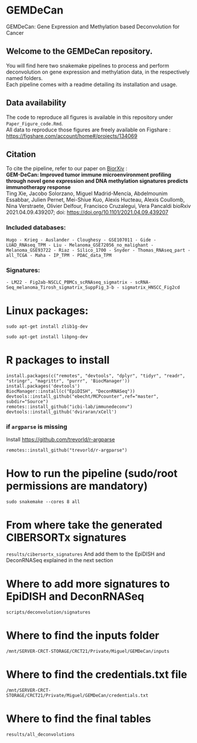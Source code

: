 # GEMDeCan
GEMDeCan: Gene Expression and Methylation based Deconvolution for Cancer

## Welcome to the GEMDeCan repository.  
You will find here two snakemake pipelines to process and perform deconvolution on gene expression and methylation data, in the respectively named folders.  
Each pipeline comes with a readme detailing its installation and usage.

## Data availability
The code to reproduce all figures is available in this repository under `Paper_Figure_code.Rmd`.  
All data to reproduce those figures are freely available on Figshare :  
https://figshare.com/account/home#/projects/134069

## Citation 
To cite the pipeline, refer to our paper on [BiorXiv](https://www.biorxiv.org/content/10.1101/2021.04.09.439207v2) :  
**GEM-DeCan: Improved tumor immune microenvironment profiling through novel gene expression and DNA methylation signatures predicts immunotherapy response**  
Ting Xie, Jacobo Solorzano, Miguel Madrid-Mencía, Abdelmounim Essabbar, Julien Pernet, Mei-Shiue Kuo, Alexis Hucteau, Alexis Coullomb, Nina Verstraete, Olivier Delfour, Francisco Cruzalegui,  Vera Pancaldi 
bioRxiv 2021.04.09.439207; doi: https://doi.org/10.1101/2021.04.09.439207


### Included databases:
~~~
Hugo - Krieg - Auslander - Cloughesy - GSE107011 - Gide - LUAD_RNAseq_TPM - Liu - Melanoma_GSE72056_no_malighant - Melanoma_GSE93722 - Riaz - Silico_1700 - Snyder - Thomas_RNAseq_part - all_TCGA - Maha - IP_TPM - PDAC_data_TPM
~~~
### Signatures:
~~~
- LM22 - Fig2ab-NSCLC_PBMCs_scRNAseq_sigmatrix - scRNA-Seq_melanoma_Tirosh_sigmatrix_SuppFig_3-b - sigmatrix_HNSCC_Fig2cd
~~~

# Linux packages:
~~~
sudo apt-get install zlib1g-dev

sudo apt-get install libpng-dev
~~~


# R packages to install
~~~
install.packages(c("remotes", "devtools", "dplyr", "tidyr", "readr", "stringr", "magrittr", "purrr", 'BiocManager'))
install.packages('devtools')
BiocManager::install(c("EpiDISH", "DeconRNASeq"))
devtools::install_github("ebecht/MCPcounter",ref="master", subdir="Source")
remotes::install_github("icbi-lab/immunedeconv")
devtools::install_github('dviraran/xCell')
~~~

### if `argparse` is missing
Install https://github.com/trevorld/r-argparse 
~~~
remotes::install_github("trevorld/r-argparse")
~~~


# How to run the pipeline (sudo/root permissions are mandatory)
`sudo snakemake --cores 8 all`

# From where take the generated CIBERSORTx signatures
`results/cibersortx_signatures`
And add them to the EpiDISH and DeconRNASeq explained in the next section

# Where to add more signatures to EpiDISH and DeconRNASeq
`scripts/deconvolution/signatures`

# Where to find the inputs folder
`/mnt/SERVER-CRCT-STORAGE/CRCT21/Private/Miguel/GEMDeCan/inputs`

# Where to find the credentials.txt file
`/mnt/SERVER-CRCT-STORAGE/CRCT21/Private/Miguel/GEMDeCan/credentials.txt`

# Where to find the final tables
`results/all_deconvolutions`
